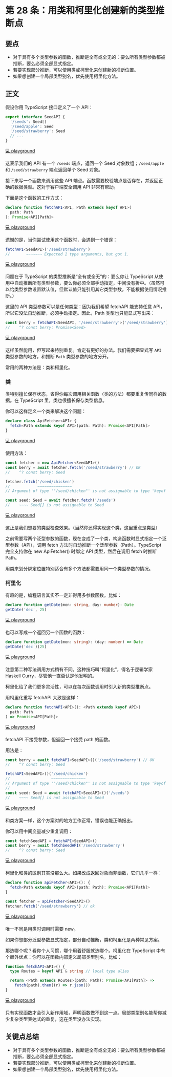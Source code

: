 # 第 28 条：用类和柯里化创建新的类型推断点

## 要点

- 对于具有多个类型参数的函数，推断是全有或全无的：要么所有类型参数都被推断，要么必须全部显式指定。
- 若要实现部分推断，可以使用类或柯里化来创建新的推断位置。
- 如果想创建一个局部类型别名，优先使用柯里化方法。

## 正文

假设你用 TypeScript 接口定义了一个 API：

```ts
export interface SeedAPI {
  '/seeds': Seed[]
  '/seed/apple': Seed
  '/seed/strawberry': Seed
  // ...
}
```

[💻 playground](https://www.typescriptlang.org/play/?ts=5.4.5#code/JYOwLgpgTgZghgYwgAgMoQgE2QbwFDLLCYBcyAzmFKAOYDcByIcAthGZdSPXgL54QAHgAcA9lDBFw0eEjQZMAQQAKASVyMA5AHpyC8prLosAbQC6DQjr1ZtcYcIA2EQ-KyXk1hbqpwA7gBG0FAAnq7GmB7a2sgAdPF8eEA)

这表示我们的 API 有一个 `/seeds` 端点，返回一个 Seed 对象数组；`/seed/apple` 和 `/seed/strawberry` 端点返回单个 Seed 对象。

接下来写一个函数来调用这些 API 端点。函数需要校验端点是否存在，并返回正确的数据类型。这对于客户端安全调用 API 非常有帮助。

下面是这个函数的工作方式：

```ts
declare function fetchAPI<API, Path extends keyof API>(
  path: Path
): Promise<API[Path]>
```

[💻 playground](https://www.typescriptlang.org/play/?ts=5.4.5#code/JYOwLgpgTgZghgYwgAgMoQgE2QbwFDLLCYBcyAzmFKAOYDcByIcAthGZdSPXgL54QAHgAcA9lDBFw0eEjQZMAQQAKASVyMA5AHpyC8prLosAbQC6DQjr1ZtcYcIA2EQ-KyXk1hbqpwA7gBG0FAAnq7GmB7a2sgAdPF8eJgQCI5wUCgwAK4gCGDAoiDIMBBgCAAWKqoAPIxVADTIynBg5chCkCCY5MgA1hAhojDIVXgAfAAUwi3lZM2tAJRzUKIswHrVVSbz5WZjDEA)

遗憾的是，当你尝试使用这个函数时，会遇到一个错误：

```ts
fetchAPI<SeedAPI>('/seed/strawberry')
//       ~~~~~~~ Expected 2 type arguments, but got 1.
```

[💻 playground](https://www.typescriptlang.org/play/?ts=5.4.5#code/JYOwLgpgTgZghgYwgAgMoQgE2QbwFDLLCYBcyAzmFKAOYDcByIcAthGZdSPXgL54QAHgAcA9lDBFw0eEjQZMAQQAKASVyMA5AHpyC8prLosAbQC6DQjr1ZtcYcIA2EQ-KyXk1hbqpwA7gBG0FAAnq7GmB7a2sgAdPF8eJgQCI5wUCgwAK4gCGDAoiDIMBBgCAAWKqoAPIxVADTIynBg5chCkCCY5MgA1hAhojDIVXgAfAAUwi3lZM2tAJRzUKIswHrVVSbz5WZjDCVllWrVEVWTXrac-kFQoZoLDNGEL4QAfh+fb8gAoiIpkGwACZkGAQsIUOkaFk2OByI0AllJDRRJIAIyxPBAA)

问题在于 TypeScript 的类型推断是“全有或全无”的：要么你让 TypeScript 从使用中自动推断所有类型参数，要么你必须全部手动指定，中间没有折中。（虽然可以给类型参数设置默认值，但默认值只能引用其它类型参数，不能根据使用情况推断。）

这里的 API 类型参数可以是任何类型：因为我们希望 fetchAPI 能支持任意 API，所以它没法自动推断，必须手动指定。因此，Path 类型也只能显式写出来：

```ts
const berry = fetchAPI<SeedAPI, '/seed/strawberry'>('/seed/strawberry') // ok
//    ^? const berry: Promise<Seed>
```

[💻 playground](https://www.typescriptlang.org/play/?ts=5.4.5#code/JYOwLgpgTgZghgYwgAgMoQgE2QbwFDLLCYBcyAzmFKAOYDcByIcAthGZdSPXgL54QAHgAcA9lDBFw0eEjQZMAQQAKASVyMA5AHpyC8prLosAbQC6DQjr1ZtcYcIA2EQ-KyXk1hbqpwA7gBG0FAAnq7GmB7a2sgAdPF8eJgQCI5wUCgwAK4gCGDAoiDIMBBgCAAWKqoAPIxVADTIynBg5chCkCCY5MgA1hAhojDIVXgAfAAUwi3lZM2tAJRzUKIswHrVVSbz5WZjDAiFlMhBUKHIALzFpRVV1RENnrrenP6noZqTXravgcFhCzohGiyFEvTwIMIyAAegB+ZCHEDHd4hZardYQe4KMZ4IA)

这样虽然能用，但写起来特别重复。肯定有更好的办法。我们需要把显式写 `API` 类型参数的地方，和推断 `Path` 类型参数的地方分开。

常用的两种方法是：类和柯里化。

### 类

类特别擅长保存状态，省得你每次调用相关函数（类的方法）都要重复传同样的数据。在 TypeScript 里，类也很擅长保存类型信息。

你可以这样定义一个类来解决这个问题：

```ts
declare class ApiFetcher<API> {
  fetch<Path extends keyof API>(path: Path): Promise<API[Path]>
}
```

[💻 playground](https://www.typescriptlang.org/play/?ts=5.4.5#code/JYOwLgpgTgZghgYwgAgMoQgE2QbwFDLLCYBcyAzmFKAOYDcByIcAthGZdSPXgL54QAHgAcA9lDBFw0eEjQZMAQQAKASVyMA5AHpyC8prLosAbQC6DQjr1ZtcYcIA2EQ-KyXk1hbqpwA7gBG0FAAnq7GmB7a2sgAdPF8eJgQCI5wUCgwAK4gCGDAoiDIMBBgCAAWKqoAPIxVADTIynBg5chCkCCY5MgA1hAhojDIVXgAfAAUwi3lZM2tAJRzUKIswHrVVSbz5WZjDMmp6ShH5D2KwsAAYqUV0JtqYxqEJWXl1Tvtgp3dfQNDI0eUxmcxmSyaKzWGy2Oz2DH4QA)

使用方法：

```ts
const fetcher = new ApiFetcher<SeedAPI>()
const berry = await fetcher.fetch('/seed/strawberry') // OK
//    ^? const berry: Seed

fetcher.fetch('/seed/chicken')
//            ~~~~~~~~~~~~~~~
// Argument of type '"/seed/chicken"' is not assignable to type 'keyof SeedAPI'

const seed: Seed = await fetcher.fetch('/seeds')
//    ~~~~ Seed[] is not assignable to Seed
```

[💻 playground](https://www.typescriptlang.org/play/?ts=5.4.5&module=7&target=4#code/JYOwLgpgTgZghgYwgAgMoQgE2QbwFDLLCYBcyAzmFKAOYDcByIcAthGZdSPXgL54QAHgAcA9lDBFw0eEjQZMAQQAKASVyMA5AHpyC8prLosAbQC6DQjr1ZtcYcIA2EQ-KyXk1hbqpwA7gBG0FAAnq7GmB7a2sgAdPF8eJgQCI5wUCgwAK4gCGDAoiDIMBBgCAAWKqoAPIxVADTIynBg5chCkCCY5MgA1hAhojDIVXgAfAAUwi3lZM2tAJRzUKIswHrVVSbz5WZjDMmp6ShH5D2KwsAAYqUV0JtqYxqEJWXl1Tvtgp3dfQNDI0eUxmcxmSyaKzWGy2Oz2DH4CEKlGKt3K0GQAF4mBA-CNLjc3vcIlVJgsGIiQMiglBQpjkP44MBJK87lBYizyhMvLZOP5qaFNGTkNFkAB5ADSeBFhGQAD0APzIClU4IhIwKPB4DnQdmorm6bwVYAIfogQUMaUyq0ygB+dvtDsdUpiiigNCybHAyABYBCwhQmgARAbbEaTRAQIHNEQeiBRJI4GdgDRmAFnMgwKIM36A-1BsNiWpNJrlZIbKQ3NgsQymSjCWyOfrywYyc6rQ7K+YY0x4-Skym4GmUJnK3ggA)

这正是我们想要的类型检查效果。（当然你还得实现这个类，这里重点是类型）

之前需要写两个泛型参数的函数，现在变成了一个类，构造函数时显式指定一个泛型参数（API），调用 fetch 方法时自动推断一个泛型参数（Path）。TypeScript 完全支持你在 new ApiFetcher<SeedAPI>() 时绑定 API 类型，然后在调用 fetch 时推断 Path。

用类来划分绑定位置特别适合有多个方法都需要用同一个类型参数的情况。

### 柯里化

有趣的是，编程语言其实不一定非得用多参数函数。比如：

```ts
declare function getDate(mon: string, day: number): Date
getDate('dec', 25)
```

[💻 playground](https://www.typescriptlang.org/play/?ts=5.4.5&module=7&target=4#code/JYOwLgpgTgZghgYwgAgMoQgE2QbwFDLLCYBcyAzmFKAOYDcByIcAthGZdSPXgL54QAHgAcA9lDBFw0eEjQZMAQQAKASVyMA5AHpyC8prLosAbQC6DQjr1ZtcYcIA2EQ-KyXk1hbqpwA7gBG0FAAnq7GmB7a2sgAdPF8eJgQCI5wUCgwAK4gCGDAoiDIMBBgCAAWKqoAPIxVADTIynBg5chCkCCY5MgA1hAhojDIVXgAfAAUwi3lZM2tAJRzUKIswHrVVSbz5WZjDMmp6ShH5D2KwsAAYqUV0JtqYxqEJWXl1Tvtgp3dfQNDI0eUxmcxmSyaKzWGy2Oz2DH4hzSGWKOTyBSKNFKABEWhAJixChwqLRGpg4CEyCAsiwglBwTjIAxMWAGXjNIdNI0AEwAVgWDCAA)

也可以写成一个返回另一个函数的函数：

```ts
declare function getDate(mon: string): (day: number) => Date
getDate('dec')(25)
```

[💻 playground](https://www.typescriptlang.org/play/?ts=5.4.5&module=7&target=4#code/JYOwLgpgTgZghgYwgAgMoQgE2QbwFDLLCYBcyAzmFKAOYDcByIcAthGZdSPXgL54QAHgAcA9lDBFw0eEjQZMAQQAKASVyMA5AHpyC8prLosAbQC6DQjr1ZtcYcIA2EQ-KyXk1hbqpwA7gBG0FAAnq7GmB7a2sgAdPF8eJgQCI5wUCgwAK4gCGDAoiDIMBBgCAAWKqoAPIxVADTIynBg5chCkCCY5MgA1hAhojDIVXgAfAAUwi3lZM2tAJRzUKIswHrVVSbz5WZjDMmp6ShH5D2KwsAAYqUV0JtqYxqEJWXl1Tvtgp3dfQNDI0eUxmcxmSyaKzWGy2Oz2DH4hzSGWKOTyBSKNFKABEWhAJixChwqLRwRNMHAQmQQFkWEEoAtkABeJ44yAMTFgVl4zSHTQLCYAJgArAsGEA)

注意第二种写法调用方式稍有不同。这种技巧叫“柯里化”，得名于逻辑学家 Haskell Curry，尽管他一直否认是他发明的。

柯里化给了我们更多灵活性，可以在每次函数调用时引入新的类型推断点。

用柯里化重写 fetchAPI 大致是这样：

```ts
declare function fetchAPI<API>(): <Path extends keyof API>(
  path: Path
) => Promise<API[Path]>
```

[💻 playground](https://www.typescriptlang.org/play/?ts=5.4.5#code/JYOwLgpgTgZghgYwgAgMoQgE2QbwFDLLCYBcyAzmFKAOYDcByIcAthGZdSPXgL54QAHgAcA9lDBFw0eEjQZMAQQAKASVyMA5AHpyC8prLosAbQC6DQjr1ZtcYcIA2EQ-KyXk1hbqpwA7gBG0FAAnq7GmB7a2sgAdPF8eJgQCI5wUCgwAK4gCGDAoiDIMBBgCAAWKqoAPFUAfAAUAJQkjNXKcGDlyEKQIJjkyADWECGiMMj1DcKd5WQdXU3IALx1yMpQoizAerVqJgvlZnUMQA)

fetchAPI 不接受参数，但返回一个接受 path 的函数。

用法是：

```ts
const berry = await fetchAPI<SeedAPI>()('/seed/strawberry') // OK
//    ^? const berry: Seed

fetchAPI<SeedAPI>()('/seed/chicken')
//                  ~~~~~~~~~~~~~~~
// Argument of type '"/seed/chicken"' is not assignable to type 'keyof SeedAPI'
//
const seed: Seed = await fetchAPI<SeedAPI>()('/seeds')
//    ~~~~ Seed[] is not assignable to Seed
```

[💻 playground](https://www.typescriptlang.org/play/?ts=5.4.5&module=7&target=4#code/JYOwLgpgTgZghgYwgAgMoQgE2QbwFDLLCYBcyAzmFKAOYDcByIcAthGZdSPXgL54QAHgAcA9lDBFw0eEjQZMAQQAKASVyMA5AHpyC8prLosAbQC6DQjr1ZtcYcIA2EQ-KyXk1hbqpwA7gBG0FAAnq7GmB7a2sgAdPF8eJgQCI5wUCgwAK4gCGDAoiDIMBBgCAAWKqoAPFUAfAAUAJQkjNXKcGDlyEKQIJjkyADWECGiMMj1DcKd5WQdXU3IALx1yMpQoizAerVqJgvlZnUMCIWUyEFQoSvI-nDAkiVllWrVEVNNDV62nP5XoU0TToyGiyAA8gBpPBgwjIAB6AH5kGcQBcASEjAo8HhnhUqu8FJ9vrpvBVgAgRiAgQxYXD6Qz6QA-FmstnsmExRRQGhZNjgZDjZBgELCFCaABEpNs5MpEBAEs0REGIFEkjg5HIwBozACzmFomFovFIzGEw+ak0nLwqIuNlIbmwyzufgeT1K+LeFtUjS+PwGNM5zNZjvMyqYarumu1uv1YENETwQA)

和类方案一样，这个方案对的地方工作正常，错误也能正确报出。

你可以用中间变量减少重复调用：

```ts
const fetchSeedAPI = fetchAPI<SeedAPI>()
const berry = await fetchSeedAPI('/seed/strawberry')
//    ^? const berry: Seed
```

[💻 playground](https://www.typescriptlang.org/play/?ts=5.4.5&module=7&target=4#code/JYOwLgpgTgZghgYwgAgMoQgE2QbwFDLLCYBcyAzmFKAOYDcByIcAthGZdSPXgL54QAHgAcA9lDBFw0eEjQZMAQQAKASVyMA5AHpyC8prLosAbQC6DQjr1ZtcYcIA2EQ-KyXk1hbqpwA7gBG0FAAnq7GmB7a2sgAdPF8eJgQCI5wUCgwAK4gCGDAoiDIMBBgCAAWKqoAPFUAfAAUAJQkjNXKcGDlyEKQIJjkyADWECGiMMj1DcKd5WQdXU3IALx1yMpQoizAerVqJgvlZnUMCIWUxaUVEVUrl2WVatU3ao1Np+eSQVChd-5wwEkJQeL1UDS8tk4-m+oU07zw0UIhAAegB+ZBnEAXGEhIwKPBAA)

柯里化和类的区别其实没那么大。如果改成返回对象而非函数，它们几乎一样：

```ts
declare function apiFetcher<API>(): {
  fetch<Path extends keyof API>(path: Path): Promise<API[Path]>
}

const fetcher = apiFetcher<SeedAPI>()
fetcher.fetch('/seed/strawberry') // ok
```

[💻 playground](https://www.typescriptlang.org/play/?ts=5.4.5&module=7&target=4#code/JYOwLgpgTgZghgYwgAgMoQgE2QbwFDLLCYBcyAzmFKAOYDcByIcAthGZdSPXgL54QAHgAcA9lDBFw0eEjQZMAQQAKASVyMA5AHpyC8prLosAbQC6DQjr1ZtcYcIA2EQ-KyXk1hbqpwA7gBG0FAAnq7GmB7a2sgAdPF8eJgQCI5wUCgwAK4gCGDAoiDIMBBgCAAWKqoAPFUAfAAUAJQkjNXKcGDlyEKQIJjkyADWECGiMMj1DcKd5WQdXU3IALx1yMpQoizAerVqJgvlZnUMyanpmTl5BUX2wABipRXQe6qNLRqEJWXl7bM9gj6A2Go3GkzUjRmXXmsw+Gy2OwgrwOs2ODH4eAQhUoxSe5WgK2Qd0ePxeESmTQY32eUFi1PKDS8tk4-iCUFCmkphGiyFEQzwQA)

唯一不同是用类时调用时需要 new。

如果你想部分泛型参数显式指定，部分自动推断，类和柯里化是两种常见方案。

那选哪个呢？看你个人习惯，哪个用着舒服就选哪个。柯里化在 TypeScript 中有个额外优点：你可以在函数内部定义局部类型别名，比如：

```ts
function fetchAPI<API>() {
  type Routes = keyof API & string // local type alias

  return <Path extends Routes>(path: Path): Promise<API[Path]> =>
    fetch(path).then((r) => r.json())
}
```

[💻 playground](https://www.typescriptlang.org/play/?ts=5.4.5#code/JYOwLgpgTgZghgYwgAgMoQgE2QbwFDLLCYBcyAzmFKAOYDcByIcAthGZdSPXgL54QAHgAcA9lDBFw0eEjQZMAQQAKASVyMA5AHpyC8prLosAbQC6DQjr1ZtcYcIA2EQ-KyXk1hbqpwA7gBG0FAAnq7GmB7a2sgAdPF8eDAAriAIYMCiIMgwEGAIABYqqgA8xQB8ABQAlBqEYCHCKABKosmQ5MgAvMgA1hAhojDIxcgAZBRUtHSE0ciOoghwjsgNTcjLwHDkeIxQeclQ2SXKcGAFyEKQIJidre0Q5FWMhMJnBWSn54zVn1CiLGAejKahMXwKZnK3ShuXyBUqb3O1Vi5wgIEqUGhyCgsQAVuQsjVqgx+EA)

只有实现函数才会引入新作用域，声明函数做不到这一点。局部类型别名能帮你减少复杂类型表达式的重复，这在类里没办法实现。

## 关键点总结

- 对于具有多个类型参数的函数，推断是全有或全无的：要么所有类型参数都被推断，要么必须全部显式指定。
- 若要实现部分推断，可以使用类或柯里化来创建新的推断位置。
- 如果想创建一个局部类型别名，优先使用柯里化方法。
